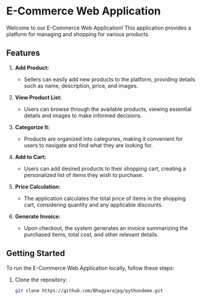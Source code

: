 # E-Commerce Web Application

Welcome to our E-Commerce Web Application! This application provides a platform for managing and shopping for various products.

## Features

1. **Add Product:**
   - Sellers can easily add new products to the platform, providing details such as name, description, price, and images.

2. **View Product List:**
   - Users can browse through the available products, viewing essential details and images to make informed decisions.

3. **Categorize It:**
   - Products are organized into categories, making it convenient for users to navigate and find what they are looking for.

4. **Add to Cart:**
   - Users can add desired products to their shopping cart, creating a personalized list of items they wish to purchase.

5. **Price Calculation:**
   - The application calculates the total price of items in the shopping cart, considering quantity and any applicable discounts.

6. **Generate Invoice:**
   - Upon checkout, the system generates an invoice summarizing the purchased items, total cost, and other relevant details.

## Getting Started

To run the E-Commerce Web Application locally, follow these steps:

1. Clone the repository:
   ```bash
   git clone https://github.com/Bhagyarajpg/pythondemo.git
